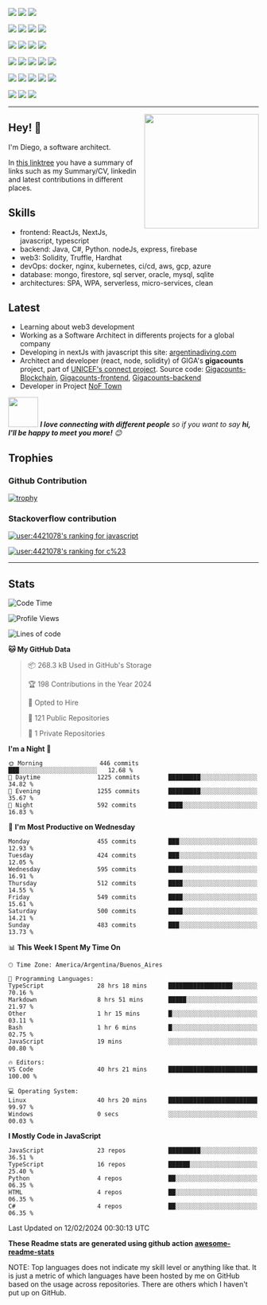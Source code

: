 ![](https://img.shields.io/badge/Web3-Solidity-informational?style=flat&logo=solidity&logoColor=white&color=6aa6f8)
![](https://img.shields.io/badge/Web3-Hardhat-informational?style=flat&logo=hardhat&logoColor=white&color=6aa6f8)
![](https://img.shields.io/badge/Web3-Truffle-informational?style=flat&logo=truffle&logoColor=white&color=6aa6f8)

![](https://img.shields.io/badge/Frontend-JavaScript-informational?style=flat&logo=javascript&logoColor=white&color=6aa6f8)
![](https://img.shields.io/badge/Frontend-Typescript-informational?style=flat&logo=typescript&logoColor=white&color=6aa6f8)
![](https://img.shields.io/badge/Frontend-React-informational?style=flat&logo=react&logoColor=white&color=6aa6f8)
![](https://img.shields.io/badge/Frontend-Next-informational?style=flat&logo=next&logoColor=white&color=6aa6f8)

![](https://img.shields.io/badge/Backend-Java-informational?style=flat&logo=java&logoColor=white&color=6aa6f8)
![](https://img.shields.io/badge/Backend-C%23-informational?style=flat&logo=csharp&logoColor=white&color=6aa6f8)
![](https://img.shields.io/badge/Backend-Python-informational?style=flat&logo=python&logoColor=white&color=6aa6f8)
![](https://img.shields.io/badge/Backend-node-informational?style=flat&logo=node&logoColor=white&color=6aa6f8)

![](https://img.shields.io/badge/BDD-PostgreSQL-informational?style=flat&logo=postgresql&logoColor=white&color=6aa6f8)
![](https://img.shields.io/badge/BDD-Oracle-informational?style=flat&logo=oracle&logoColor=white&color=6aa6f8)
![](https://img.shields.io/badge/BDD-SQLServer-informational?style=flat&logo=sqlserver&logoColor=white&color=6aa6f8)
![](https://img.shields.io/badge/BDD-mongodb-informational?style=flat&logo=mongodb&logoColor=white&color=6aa6f8)
![](https://img.shields.io/badge/BDD-firestore-informational?style=flat&logo=firestore&logoColor=white&color=6aa6f8)

![](https://img.shields.io/badge/Tools-Docker-informational?style=flat&logo=docker&logoColor=white&color=6aa6f8)
![](https://img.shields.io/badge/Tools-Kubernetes-informational?style=flat&logo=kubernetes&logoColor=white&color=6aa6f8)
![](https://img.shields.io/badge/Tools-Jenkins-informational?style=flat&logo=jenkins&logoColor=white&color=6aa6f8)
![](https://img.shields.io/badge/Tools-SonarQube-informational?style=flat&logo=sonarQube&logoColor=white&color=6aa6f8)
![](https://img.shields.io/badge/Tools-Firebase-informational?style=flat&logo=firebase&logoColor=white&color=6aa6f8)

![](https://img.shields.io/badge/OS-Linux-informational?style=flat&logo=linux&logoColor=white&color=6aa6f8)
![](https://img.shields.io/badge/Editor-VS_Code-informational?style=flat&logo=visual-studio-code&logoColor=white&color=6aa6f8)
![](https://img.shields.io/badge/Shell-Bash-informational?style=flat&logo=gnu-bash&logoColor=white&color=6aa6f8)

---

<img align='right' src="https://media.giphy.com/media/M9gbBd9nbDrOTu1Mqx/giphy.gif" width="230">

## Hey! 👋

I'm Diego, a software architect.

In [this linktree](https://linktr.ee/dbaranowski) you have a summary of links such as my Summary/CV, linkedin and latest contributions in different places.

## Skills

- frontend: ReactJs, NextJs, javascript, typescript 
- backend: Java, C#, Python. nodeJs, express, firebase
- web3: Solidity, Truffle, Hardhat
- devOps: docker, nginx, kubernetes, ci/cd, aws, gcp, azure
- database: mongo, firestore, sql server, oracle, mysql, sqlite
- architectures: SPA, WPA, serverless, micro-services, clean

## Latest

- Learning about web3 development
- Working as a Software Architect in differents projects for a global company
- Developing in nextJs with javascript this site: [argentinadiving.com](https://argentinadiving.com)
- Architect and developer (react, node, solidity) of GIGA's **gigacounts** project, part of [UNICEF's connect project](https://projectconnect.unicef.org/about). Source code: [Gigacounts-Blockchain](https://github.com/unicef/giga_gigacounts_blockchain), [Gigacounts-frontend](https://github.com/unicef/giga_gigacounts_frontend), [Gigacounts-backend](https://github.com/unicef/giga_gigacounts_backend)
- Developer in Project [NoF Town](https://nof.town/)



<img src="https://media.giphy.com/media/LnQjpWaON8nhr21vNW/giphy.gif" width="60"> <em><b>I love connecting with different people</b> so if you want to say <b>hi, I'll be happy to meet you more!</b> 😊</em>

## Trophies

### Github Contribution

[![trophy](https://github-profile-trophy.vercel.app/?username=dappsar)](https://github.com/dappsar/github-profile-trophy)

### Stackoverflow contribution

[![user:4421078's ranking for javascript](https://stackoverflow-readme-profile.johannchopin.fr/tags-league-ranking/javascript/4421078?theme=default)](https://stackoverflow-readme-profile.vercel.app/tags-league/javascript/users/4421078)

[![user:4421078's ranking for c%23](https://stackoverflow-readme-profile.johannchopin.fr/tags-league-ranking/c%23/4421078?theme=default)](https://stackoverflow-readme-profile.vercel.app/tags-league/c%23/users/4421078)


---

## Stats

<!--START_SECTION:waka-->
![Code Time](http://img.shields.io/badge/Code%20Time-1%2C033%20hrs%2032%20mins-blue)

![Profile Views](http://img.shields.io/badge/Profile%20Views-0-blue)

![Lines of code](https://img.shields.io/badge/From%20Hello%20World%20I%27ve%20Written-7.8%20million%20lines%20of%20code-blue)

**🐱 My GitHub Data** 

> 📦 268.3 kB Used in GitHub's Storage 
 > 
> 🏆 198 Contributions in the Year 2024
 > 
> 💼 Opted to Hire
 > 
> 📜 121 Public Repositories 
 > 
> 🔑 1 Private Repositories 
 > 
**I'm a Night 🦉** 

```text
🌞 Morning                446 commits         ███░░░░░░░░░░░░░░░░░░░░░░   12.68 % 
🌆 Daytime                1225 commits        █████████░░░░░░░░░░░░░░░░   34.82 % 
🌃 Evening                1255 commits        █████████░░░░░░░░░░░░░░░░   35.67 % 
🌙 Night                  592 commits         ████░░░░░░░░░░░░░░░░░░░░░   16.83 % 
```
📅 **I'm Most Productive on Wednesday** 

```text
Monday                   455 commits         ███░░░░░░░░░░░░░░░░░░░░░░   12.93 % 
Tuesday                  424 commits         ███░░░░░░░░░░░░░░░░░░░░░░   12.05 % 
Wednesday                595 commits         ████░░░░░░░░░░░░░░░░░░░░░   16.91 % 
Thursday                 512 commits         ████░░░░░░░░░░░░░░░░░░░░░   14.55 % 
Friday                   549 commits         ████░░░░░░░░░░░░░░░░░░░░░   15.61 % 
Saturday                 500 commits         ████░░░░░░░░░░░░░░░░░░░░░   14.21 % 
Sunday                   483 commits         ███░░░░░░░░░░░░░░░░░░░░░░   13.73 % 
```


📊 **This Week I Spent My Time On** 

```text
🕑︎ Time Zone: America/Argentina/Buenos_Aires

💬 Programming Languages: 
TypeScript               28 hrs 18 mins      ██████████████████░░░░░░░   70.16 % 
Markdown                 8 hrs 51 mins       █████░░░░░░░░░░░░░░░░░░░░   21.97 % 
Other                    1 hr 15 mins        █░░░░░░░░░░░░░░░░░░░░░░░░   03.11 % 
Bash                     1 hr 6 mins         █░░░░░░░░░░░░░░░░░░░░░░░░   02.75 % 
JavaScript               19 mins             ░░░░░░░░░░░░░░░░░░░░░░░░░   00.80 % 

🔥 Editors: 
VS Code                  40 hrs 21 mins      █████████████████████████   100.00 % 

💻 Operating System: 
Linux                    40 hrs 20 mins      █████████████████████████   99.97 % 
Windows                  0 secs              ░░░░░░░░░░░░░░░░░░░░░░░░░   00.03 % 
```

**I Mostly Code in JavaScript** 

```text
JavaScript               23 repos            █████████░░░░░░░░░░░░░░░░   36.51 % 
TypeScript               16 repos            ██████░░░░░░░░░░░░░░░░░░░   25.40 % 
Python                   4 repos             ██░░░░░░░░░░░░░░░░░░░░░░░   06.35 % 
HTML                     4 repos             ██░░░░░░░░░░░░░░░░░░░░░░░   06.35 % 
C#                       4 repos             ██░░░░░░░░░░░░░░░░░░░░░░░   06.35 % 
```




 Last Updated on 12/02/2024 00:30:13 UTC
<!--END_SECTION:waka-->

**These Readme stats are generated using github action [awesome-readme-stats](https://github.com/anmol098/waka-readme-stats)**

NOTE: Top languages does not indicate my skill level or anything like that. It is just a metric of which languages have been hosted by me on GitHub based on the usage across repositories. There are others which I haven't put up on GitHub.
